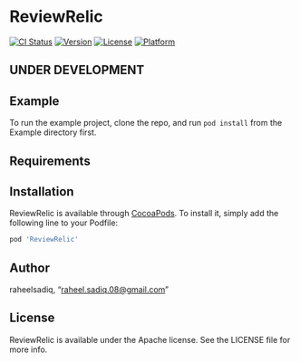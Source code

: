 # ReviewRelic

[![CI Status](https://img.shields.io/travis/raheelsadiq/ReviewRelic.svg?style=flat)](https://travis-ci.org/raheelsadiq/ReviewRelic)
[![Version](https://img.shields.io/cocoapods/v/ReviewRelic.svg?style=flat)](https://cocoapods.org/pods/ReviewRelic)
[![License](https://img.shields.io/cocoapods/l/ReviewRelic.svg?style=flat)](https://cocoapods.org/pods/ReviewRelic)
[![Platform](https://img.shields.io/cocoapods/p/ReviewRelic.svg?style=flat)](https://cocoapods.org/pods/ReviewRelic)

## UNDER DEVELOPMENT

## Example

To run the example project, clone the repo, and run `pod install` from the Example directory first.

## Requirements

## Installation

ReviewRelic is available through [CocoaPods](https://cocoapods.org). To install
it, simply add the following line to your Podfile:

```ruby
pod 'ReviewRelic'
```

## Author

raheelsadiq, “raheel.sadiq.08@gmail.com”

## License

ReviewRelic is available under the Apache license. See the LICENSE file for more info.
